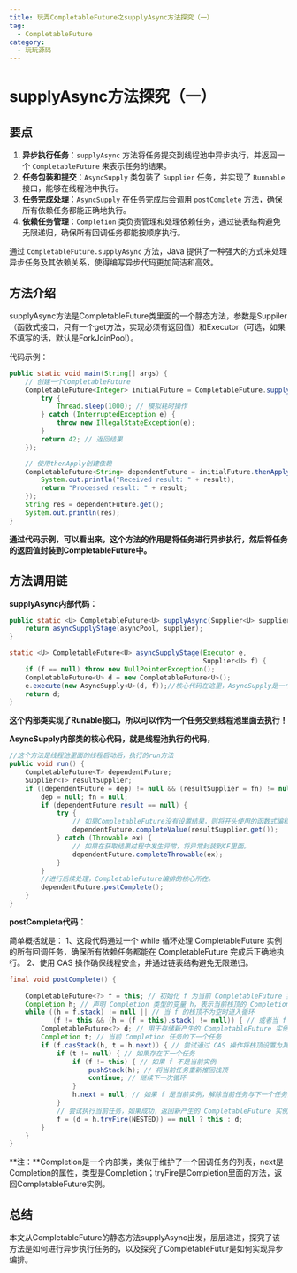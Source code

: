 ```yaml
---
title: 玩弄CompletableFuture之supplyAsync方法探究（一）
tag:
  - CompletableFuture
category: 
  - 玩玩源码
---
```

# supplyAsync方法探究（一）

## 要点

1. **异步执行任务**：`supplyAsync` 方法将任务提交到线程池中异步执行，并返回一个 `CompletableFuture` 来表示任务的结果。
2. **任务包装和提交**：`AsyncSupply` 类包装了 `Supplier` 任务，并实现了 `Runnable` 接口，能够在线程池中执行。
3. **任务完成处理**：`AsyncSupply` 在任务完成后会调用 `postComplete` 方法，确保所有依赖任务都能正确地执行。
4. **依赖任务管理**：`Completion` 类负责管理和处理依赖任务，通过链表结构避免无限递归，确保所有回调任务都能按顺序执行。

通过 `CompletableFuture.supplyAsync` 方法，Java 提供了一种强大的方式来处理异步任务及其依赖关系，使得编写异步代码更加简洁和高效。



## 方法介绍

supplyAsync方法是CompletableFuture类里面的一个静态方法，参数是Suppiler（函数式接口，只有一个get方法，实现必须有返回值）和Executor（可选，如果不填写的话，默认是ForkJoinPool）。



代码示例：

```java
public static void main(String[] args) {
    // 创建一个CompletableFuture
    CompletableFuture<Integer> initialFuture = CompletableFuture.supplyAsync(() -> {
        try {
            Thread.sleep(1000); // 模拟耗时操作
        } catch (InterruptedException e) {
            throw new IllegalStateException(e);
        }
        return 42; // 返回结果
    });

    // 使用thenApply创建依赖
    CompletableFuture<String> dependentFuture = initialFuture.thenApply(result -> {
        System.out.println("Received result: " + result);
        return "Processed result: " + result;
    });
    String res = dependentFuture.get();
    System.out.println(res);
}
```



**通过代码示例，可以看出来，这个方法的作用是将任务进行异步执行，然后将任务的返回值封装到CompletableFuture中。**



## 方法调用链

**supplyAsync内部代码：**

```java
public static <U> CompletableFuture<U> supplyAsync(Supplier<U> supplier) {
    return asyncSupplyStage(asyncPool, supplier);
}

static <U> CompletableFuture<U> asyncSupplyStage(Executor e,
                                                 Supplier<U> f) {
    if (f == null) throw new NullPointerException();
    CompletableFuture<U> d = new CompletableFuture<U>();
    e.execute(new AsyncSupply<U>(d, f));//核心代码在这里，AsyncSupply是一个内部类，f是我们需要异步执行的任务
    return d;
}


```

**这个内部类实现了Runable接口，所以可以作为一个任务交到线程池里面去执行！**



**AsyncSupply内部类的核心代码，就是线程池执行的代码，**

```java
//这个方法是线程池里面的线程启动后，执行的run方法
public void run() {
    CompletableFuture<T> dependentFuture; 
    Supplier<T> resultSupplier;
    if ((dependentFuture = dep) != null && (resultSupplier = fn) != null) {
        dep = null; fn = null;
        if (dependentFuture.result == null) {
            try {
                // 如果CompletableFuture没有设置结果，则将开头使用的函数式编程的结果设置到里面
                dependentFuture.completeValue(resultSupplier.get());
            } catch (Throwable ex) {
                // 如果在获取结果过程中发生异常，将异常封装到CF里面。
                dependentFuture.completeThrowable(ex);
            }
        }
        //进行后续处理，CompletableFuture编排的核心所在。
        dependentFuture.postComplete();
    }
}

```



**postCompleta代码：**

简单概括就是：
     	1、这段代码通过一个 while 循环处理 CompletableFuture 实例的所有回调任务，确保所有依赖任务都能在 CompletableFuture 完成后正确地执行。
		2、使用 CAS 操作确保线程安全，并通过链表结构避免无限递归。

```java
final void postComplete() {
   
    CompletableFuture<?> f = this; // 初始化 f 为当前 CompletableFuture 实例
    Completion h; // 声明 Completion 类型的变量 h，表示当前栈顶的 Completion 任务
    while ((h = f.stack) != null || // 当 f 的栈顶不为空时进入循环
           (f != this && (h = (f = this).stack) != null)) { // 或者当 f 不是当前实例且其栈顶不为空时进入循环
        CompletableFuture<?> d; // 用于存储新产生的 CompletableFuture 实例
        Completion t; // 当前 Completion 任务的下一个任务
        if (f.casStack(h, t = h.next)) { // 尝试通过 CAS 操作将栈顶设置为其下一个任务
            if (t != null) { // 如果存在下一个任务
                if (f != this) { // 如果 f 不是当前实例
                    pushStack(h); // 将当前任务重新推回栈顶
                    continue; // 继续下一次循环
                }
                h.next = null; // 如果 f 是当前实例，解除当前任务与下一个任务的链接
            }
            // 尝试执行当前任务，如果成功，返回新产生的 CompletableFuture 实例（此处并不会发生覆盖，CF实例互相不干扰）
            f = (d = h.tryFire(NESTED)) == null ? this : d;
        }
    }
}

```

**注：**Completion是一个内部类，类似于维护了一个回调任务的列表，next是Completion的属性，类型是Completion；tryFire是Completion里面的方法，返回CompletableFuture实例。

## 总结

本文从CompletableFuture的静态方法supplyAsync出发，层层递进，探究了该方法是如何进行异步执行任务的，以及探究了CompletableFutur是如何实现异步编排。

